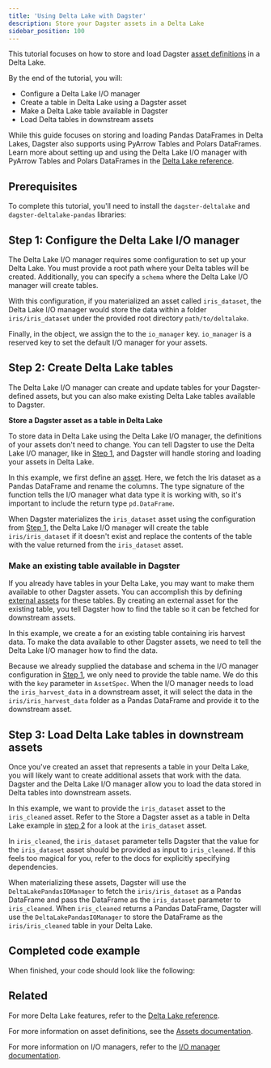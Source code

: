 ```yaml
---
title: 'Using Delta Lake with Dagster'
description: Store your Dagster assets in a Delta Lake
sidebar_position: 100
---
```


This tutorial focuses on how to store and load Dagster [asset definitions](/guides/build/assets/defining-assets) in a Delta Lake.

By the end of the tutorial, you will:

- Configure a Delta Lake I/O manager
- Create a table in Delta Lake using a Dagster asset
- Make a Delta Lake table available in Dagster
- Load Delta tables in downstream assets

While this guide focuses on storing and loading Pandas DataFrames in Delta Lakes, Dagster also supports using PyArrow Tables and Polars DataFrames. Learn more about setting up and using the Delta Lake I/O manager with PyArrow Tables and Polars DataFrames in the [Delta Lake reference](/integrations/libraries/deltalake/reference).

## Prerequisites

To complete this tutorial, you'll need to install the `dagster-deltalake` and `dagster-deltalake-pandas` libraries:

<PackageInstallInstructions packageName="dagster-deltalake dagster-deltalake-pandas" />

## Step 1: Configure the Delta Lake I/O manager

The Delta Lake I/O manager requires some configuration to set up your Delta Lake. You must provide a root path where your Delta tables will be created. Additionally, you can specify a `schema` where the Delta Lake I/O manager will create tables.

<CodeExample
  path="docs_snippets/docs_snippets/integrations/deltalake/configuration.py"
  startAfter="start_example"
  endBefore="end_example"
/>

With this configuration, if you materialized an asset called `iris_dataset`, the Delta Lake I/O manager would store the data within a folder `iris/iris_dataset` under the provided root directory `path/to/deltalake`.

Finally, in the <PyObject section="definitions" module="dagster" object="Definitions" /> object, we assign the <PyObject section="libraries" module="dagster_deltalake_pandas" object="DeltaLakePandasIOManager" /> to the `io_manager` key. `io_manager` is a reserved key to set the default I/O manager for your assets.

## Step 2: Create Delta Lake tables

The Delta Lake I/O manager can create and update tables for your Dagster-defined assets, but you can also make existing Delta Lake tables available to Dagster.

<Tabs>

<TabItem value="Create Delta tables from Dagster assets">

**Store a Dagster asset as a table in Delta Lake**

To store data in Delta Lake using the Delta Lake I/O manager, the definitions of your assets don't need to change. You can tell Dagster to use the Delta Lake I/O manager, like in [Step 1](#step-1-configure-the-delta-lake-io-manager), and Dagster will handle storing and loading your assets in Delta Lake.

<CodeExample path="docs_snippets/docs_snippets/integrations/deltalake/basic_example.py" />

In this example, we first define an [asset](/guides/build/assets/defining-assets). Here, we fetch the Iris dataset as a Pandas DataFrame and rename the columns. The type signature of the function tells the I/O manager what data type it is working with, so it's important to include the return type `pd.DataFrame`.

When Dagster materializes the `iris_dataset` asset using the configuration from [Step 1](#step-1-configure-the-delta-lake-io-manager), the Delta Lake I/O manager will create the table `iris/iris_dataset` if it doesn't exist and replace the contents of the table with the value returned from the `iris_dataset` asset.

</TabItem>

<TabItem value="Make existing tables available in Dagster">

### Make an existing table available in Dagster

If you already have tables in your Delta Lake, you may want to make them available to other Dagster assets. You can accomplish this by defining [external assets](/guides/build/assets/external-assets) for these tables. By creating an external asset for the existing table, you tell Dagster how to find the table so it can be fetched for downstream assets.

<CodeExample path="docs_snippets/docs_snippets/integrations/deltalake/source_asset.py" />

In this example, we create a <PyObject section="assets" module="dagster" object="AssetSpec" /> for an existing table containing iris harvest data. To make the data available to other Dagster assets, we need to tell the Delta Lake I/O manager how to find the data.

Because we already supplied the database and schema in the I/O manager configuration in [Step 1](#step-1-configure-the-delta-lake-io-manager), we only need to provide the table name. We do this with the `key` parameter in `AssetSpec`. When the I/O manager needs to load the `iris_harvest_data` in a downstream asset, it will select the data in the `iris/iris_harvest_data` folder as a Pandas DataFrame and provide it to the downstream asset.

</TabItem>
</Tabs>

## Step 3: Load Delta Lake tables in downstream assets

Once you've created an asset that represents a table in your Delta Lake, you will likely want to create additional assets that work with the data. Dagster and the Delta Lake I/O manager allow you to load the data stored in Delta tables into downstream assets.

<CodeExample
  path="docs_snippets/docs_snippets/integrations/deltalake/load_downstream.py"
  startAfter="start_example"
  endBefore="end_example"
/>

In this example, we want to provide the `iris_dataset` asset to the `iris_cleaned` asset. Refer to the Store a Dagster asset as a table in Delta Lake example in [step 2](#step-2-create-delta-lake-tables) for a look at the `iris_dataset` asset.

In `iris_cleaned`, the `iris_dataset` parameter tells Dagster that the value for the `iris_dataset` asset should be provided as input to `iris_cleaned`. If this feels too magical for you, refer to the docs for explicitly specifying dependencies.

When materializing these assets, Dagster will use the `DeltaLakePandasIOManager` to fetch the `iris/iris_dataset` as a Pandas DataFrame and pass the DataFrame as the `iris_dataset` parameter to `iris_cleaned`. When `iris_cleaned` returns a Pandas DataFrame, Dagster will use the `DeltaLakePandasIOManager` to store the DataFrame as the `iris/iris_cleaned` table in your Delta Lake.

## Completed code example

When finished, your code should look like the following:

<CodeExample path="docs_snippets/docs_snippets/integrations/deltalake/full_example.py" />

## Related

For more Delta Lake features, refer to the [Delta Lake reference](/integrations/libraries/deltalake/reference).

For more information on asset definitions, see the [Assets documentation](/guides/build/assets/defining-assets).

For more information on I/O managers, refer to the [I/O manager documentation](/guides/build/io-managers).
